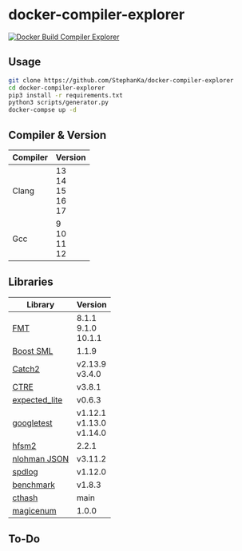 # docker-compiler-explorer

[![Docker Build Compiler Explorer](https://github.com/StephanKa/docker-compiler-explorer/actions/workflows/build.yaml/badge.svg?branch=main)](https://github.com/StephanKa/docker-compiler-explorer/actions/workflows/build.yaml)

## Usage

```bash
git clone https://github.com/StephanKa/docker-compiler-explorer
cd docker-compiler-explorer
pip3 install -r requirements.txt
python3 scripts/generator.py
docker-compse up -d
```

## Compiler & Version

| Compiler | Version |
|----------|---------|
| Clang | 13<br/>14<br/>15<br/>16<br/>17 |
| Gcc | 9<br/>10<br/>11<br/>12 |

## Libraries

| Library | Version |
|----------|---------|
| [ FMT ](https://github.com/fmtlib/fmt.git) | 8.1.1<br/>9.1.0<br/>10.1.1 |
| [ Boost SML ](https://github.com/boost-ext/sml.git) | 1.1.9 |
| [ Catch2 ](https://github.com/catchorg/Catch2.git) | v2.13.9<br/>v3.4.0 |
| [ CTRE ](https://github.com/hanickadot/compile-time-regular-expressions.git) | v3.8.1 |
| [ expected_lite ](https://github.com/martinmoene/expected-lite.git) | v0.6.3 |
| [ googletest ](https://github.com/google/googletest.git) | v1.12.1<br/>v1.13.0<br/>v1.14.0 |
| [ hfsm2 ](https://github.com/andrew-gresyk/HFSM2.git) | 2.2.1 |
| [ nlohman JSON ](https://github.com/nlohmann/json.git) | v3.11.2 |
| [ spdlog ](https://github.com/gabime/spdlog.git) | v1.12.0 |
| [ benchmark ](https://github.com/google/benchmark.git) | v1.8.3 |
| [ cthash ](https://github.com/hanickadot/cthash.git) | main |
| [ magicenum ](https://github.com/jfalcou/spy.git) | 1.0.0 |

## To-Do